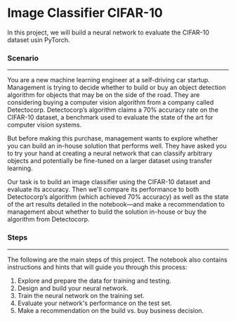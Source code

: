 Image Classifier CIFAR-10
=========================

In this project, we will build a neural network to evaluate the CIFAR-10 dataset usin PyTorch.

### Scenario
------------
You are a new machine learning engineer at a self-driving car startup. Management is trying to decide whether to build or buy an object detection algorithm for objects that may be on the side of the road. They are considering buying a computer vision algorithm from a company called Detectocorp. Detectocorp’s algorithm claims a 70% accuracy rate on the CIFAR-10 dataset, a benchmark used to evaluate the state of the art for computer vision systems.

But before making this purchase, management wants to explore whether you can build an in-house solution that performs well. They have asked you to try your hand at creating a neural network that can classify arbitrary objects and potentially be fine-tuned on a larger dataset using transfer learning.

Our task is to build an image classifier using the CIFAR-10 dataset and evaluate its accuracy. Then we'll compare its performance to both Detectocorp’s algorithm (which achieved 70% accuracy) as well as the state of the art results detailed in the notebook—and make a recommendation to management about whether to build the solution in-house or buy the algorithm from Detectocorp.

### Steps
--------
The following are the main steps of this project. The notebook also contains instructions and hints that will guide you through this process:

1. Explore and prepare the data for training and testing.
2. Design and build your neural network.
3. Train the neural network on the training set.
4. Evaluate your network's performance on the test set.
5. Make a recommendation on the build vs. buy business decision.
